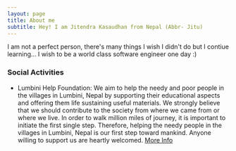 ```yaml
---
layout: page
title: About me
subtitle: Hey! I am Jitendra Kasaudhan from Nepal (Abbr- Jitu)
---
```


I am not a perfect person, there's many things I wish I didn't do but I contiue learning...
I wish to be a world class software engineer one day :)

### Social Activities
- Lumbini Help Foundation:
We aim to help the needy and poor people in the villages in Lumbini, Nepal by supporting their educational aspects and offering them life sustaining useful materials. We strongly believe that we should contribute to the society from where we came from or where we live. In order to walk million miles of journey, it is important to initiate the first single step. Therefore, helping the needy people in the villages in Lumbini, Nepal is our first step toward mankind. Anyone willing to support us are heartly welcomed. [More Info](https://www.facebook.com/lumbinihelpfoundation/)

